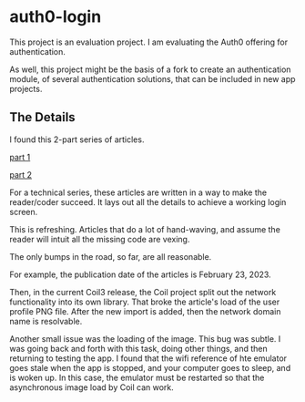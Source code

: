 # auth0-login

This project is an evaluation project. I am evaluating the Auth0 offering for authentication.

As well, this project might be the basis of a fork to create an authentication module,
of several authentication solutions, that can be included in new app projects.

## The Details

I found this 2-part series of articles.

[part 1](https://auth0.com/blog/android-authentication-jetpack-compose-part-1/)

[part 2](https://auth0.com/blog/android-authentication-jetpack-compose-part-2/)

For a technical series, these articles are written in a way to make the reader/coder
succeed. It lays out all the details to achieve a working login screen.

This is refreshing. Articles that do a lot of hand-waving, and assume the reader will intuit
all the missing code are vexing.

The only bumps in the road, so far, are all reasonable.

For example, the publication date of the articles is February 23, 2023.

Then, in the current Coil3 release, the Coil project split out the network functionality into its
own library. That broke the article's load of the user profile PNG file. After the new import is
added, then the network domain name is resolvable.

Another small issue was the loading of the image. This bug was subtle. I was going back and forth
with this task, doing other things, and then returning to testing the app. I found that the wifi
reference of hte emulator goes stale when the app is stopped, and your computer goes to sleep, and
is woken up. In this case, the emulator must be restarted so that the asynchronous image load by
Coil can work.

